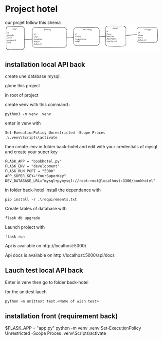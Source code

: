 # Project hotel

our projet follow this shema 
![Alt text](/images/model_db.png "follow this model")



## installation local API back 

create une database mysql.

glone this project

in root of project

create venv with this command :
```
python3 -m venv .venv
```

enter in venv with 
```
Set-ExecutionPolicy Unrestricted -Scope Proces
.\.venv\Scripts\activate
```

then create .env in folder back-hotel and edit with your credentials of mysql and create your super key 
```
FLASK_APP = "bookhotel.py"
FLASK_ENV = "development"
FLASK_RUN_PORT = "5000"
APP_SUPER_KEY="YourSuperKey"
DEV_DATABASE_URL="mysql+pymysql://root:root@localhost:3306/bookhotel"
```

in folder back-hotel install the dependance with
```
pip install -r .\requirements.txt
```

Create tables of database with 
```
flask db upgrade
````

Launch project with 
```
flask run
```

Api is available on http://localhost:5000/ 

Api docs is available on http://localhost:5000/api/docs

## Lauch test local API back 

Enter in venv then go to folder back-hotel

for the unittest lauch 
```
python -m unittest test.<Name of wish test>

```

## installation front (requirement back)


$FLASK_APP = "app.py"
python -m venv .venv
Set-ExecutionPolicy Unrestricted -Scope Proces
.venv\Scripts\activate